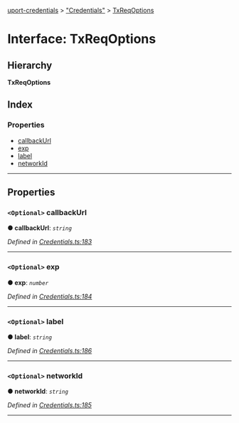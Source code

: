 [uport-credentials](../README.md) > ["Credentials"](../modules/_credentials_.md) > [TxReqOptions](../interfaces/_credentials_.txreqoptions.md)

# Interface: TxReqOptions

## Hierarchy

**TxReqOptions**

## Index

### Properties

* [callbackUrl](_credentials_.txreqoptions.md#callbackurl)
* [exp](_credentials_.txreqoptions.md#exp)
* [label](_credentials_.txreqoptions.md#label)
* [networkId](_credentials_.txreqoptions.md#networkid)

---

## Properties

<a id="callbackurl"></a>

### `<Optional>` callbackUrl

**● callbackUrl**: *`string`*

*Defined in [Credentials.ts:183](https://github.com/uport-project/uport-credentials/blob/25b41e5/src/Credentials.ts#L183)*

___
<a id="exp"></a>

### `<Optional>` exp

**● exp**: *`number`*

*Defined in [Credentials.ts:184](https://github.com/uport-project/uport-credentials/blob/25b41e5/src/Credentials.ts#L184)*

___
<a id="label"></a>

### `<Optional>` label

**● label**: *`string`*

*Defined in [Credentials.ts:186](https://github.com/uport-project/uport-credentials/blob/25b41e5/src/Credentials.ts#L186)*

___
<a id="networkid"></a>

### `<Optional>` networkId

**● networkId**: *`string`*

*Defined in [Credentials.ts:185](https://github.com/uport-project/uport-credentials/blob/25b41e5/src/Credentials.ts#L185)*

___

